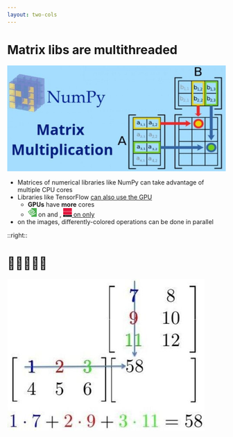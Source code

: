 ```yaml
---
layout: two-cols
---
```


# Matrix libs are  multithreaded

<img alt="matrix-multiply2" src="/images/matrix-multiply.jpg" />

- Matrices of numerical libraries like NumPy can take advantage of multiple CPU cores
- Libraries like TensorFlow [can also use the GPU](https://www.tensorflow.org/install/gpu)
  + **GPUs** have **more** cores
  + <img src="/images/nvidia.png" style="width: 20px; height: 20px; display: inline " />
    on <logos-microsoft-windows /> and <logos-tux />, 
    <a href="https://www.amd.com/en/technologies/infinity-hub/tensorflow">
      <img src="/images/radeon.png" style="width: 20px; height: 20px; display: inline " /> on
      <logos-tux /> only
    </a>
- on the images, differently-colored operations can be done in parallel

::right::

# 🏃🐎🏇🐇🚀

<img alt="matrix-multiply" src="/images/matrices.jpg" />
